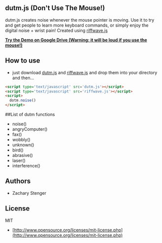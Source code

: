 ## dutm.js (Don't Use The Mouse!)

dutm.js creates noise whenever the mouse pointer is moving. Use it to try and get people to learn more keyboard commands, or simply enjoy the digital noise + wrist pain! Created using [riffwave.js](http://www.codebase.es/riffwave/) 

[**Try the Demo on Google Drive (Warning: it will be loud if you use the mouse!)**](http://googledrive.com/host/0B5KjNubMIcDvfk45VnBZaExaZTdnRmV1NWoyaHhYam9qU0dhY1B0Vk9yMW5SYWxTY1ZXclk/index.html)


## How to use
  - just download [dutm.js](https://github.com/zacharystenger/dutm/blob/master/dutm.js) and [riffwave.js](http://www.codebase.es/riffwave/) and drop them into your directory and then...
````html
<script type='text/javascript' src='dutm.js'></script>
<script type='text/javascript' src='riffwave.js'></script>
<script>
  dotm.noise()
</script>
````

##List of dutm functions
  - noise()
  - angryComputer()
  - fax()
  - wobbly()
  - unknown()
  - bird()
  - abrasive()
  - laser()
  - interference()

## Authors

* Zachary Stenger

## License

MIT

* [http://www.opensource.org/licenses/mit-license.php](http://www.opensource.org/licenses/mit-license.php)